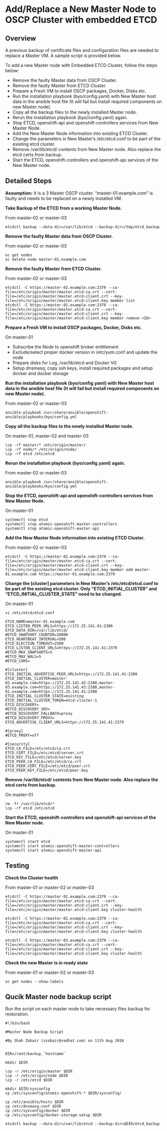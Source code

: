 # Add/Replace a New Master Node to OSCP Cluster with embedded ETCD

## Overview
A previous backup of certificate files and configuration files are needed to replace a Master VM. A sample script is provided below.

To add a new Master node with Embedded ETCD Cluster, follow the steps below:

* Remove the faulty Master data from OSCP Cluster.
* Remove the faulty Master from ETCD Cluster.
* Prepare a Fresh VM to install OSCP packages, Docker, Disks etc.
* Run the installation playbook (byo/config.yaml) with New Master host data in the ansible host file (It will fail but install required components on new Master node).
* Copy all the backup files to the newly installed Master node.
* Rerun the installation playbook (byo/config.yaml) again.
* Stop ETCD, openshift-api and openshift-controllers services from New Master Node.
* Add the New Master Node information into existing ETCD Cluster.
* Change the parameters in New Master’s /etc/etcd.conf to be part of the existing etcd cluster.
* Remove /var/lib/etcd/ contents from New Master node. Also replace the etcd certs from backup.
* Start the ETCD, openshift-controllers and openshift-api services of the New Master node.

## Detailed Steps

**Assumption:** It is a 3 Master OSCP cluster. “master-01.example.com” is faulty and needs to be replaced on a newly installed VM.

**Take Backup of the ETCD from a working Master Node.**

From master-02 or master-03
```
etcdctl backup --data-dir=/var/lib/etcd --backup-dir=/tmp/etcd_backup
```


**Remove the faulty Master data from OSCP Cluster.**

From master-02 or master-03
```
oc get nodes
oc delete node master-01.example.com
```


**Remove the faulty Master from ETCD Cluster.**

From master-02 or master-03
```
etcdctl -C https://master-02.example.com:2379 --ca-file=/etc/origin/master/master.etcd-ca.crt --cert-file=/etc/origin/master/master.etcd-client.crt --key-file=/etc/origin/master/master.etcd-client.key member list
etcdctl -C https://master-02.example.com:2379 --ca-file=/etc/origin/master/master.etcd-ca.crt --cert-file=/etc/origin/master/master.etcd-client.crt --key-file=/etc/origin/master/master.etcd-client.key member remove <ID>
```


**Prepare a Fresh VM to install OSCP packages, Docker, Disks etc.**

On master-01
* Subscribe the Node to openshift broker entitlement 
* Exclude/select proper docker version in /etc/yum.conf and update the node
* Prepare disks for Log, /var/lib/etcd and Docker VG
* Setup dnsmasq, copy ssh keys, install required packages and setup docker and docker storage


**Run the installation playbook (byo/config.yaml) with New Master host data in the ansible host file (It will fail but install required components on new Master node).**

From master-02 or master-03
```
ansible-playbook /usr/share/ansible/openshift-ansible/playbooks/byo/config.yml
```


**Copy all the backup files to the newly installed Master node.**

On master-01, master-02 and master-03
```
\cp -rf master/* /etc/origin/master/
\cp -rf node/* /etc/origin/node/
\cp -rf etcd /etc/etcd
```

**Rerun the installation playbook (byo/config.yaml) again.**

From master-02 or master-03
```
ansible-playbook /usr/share/ansible/openshift-ansible/playbooks/byo/config.yml
```

**Stop the ETCD, openshift-api and openshift-controllers services from New Master Node.**

On master-01
```
systemctl stop etcd
systemctl stop atomic-openshift-master-controllers
systemctl stop atomic-openshift-master-api
```

**Add the New Master Node information into existing ETCD Cluster.**

From master-02 or master-03
```
etcdctl -C https://master-02.example.com:2379 --ca-file=/etc/origin/master/master.etcd-ca.crt --cert-file=/etc/origin/master/master.etcd-client.crt --key-file=/etc/origin/master/master.etcd-client.key member add master-01.example.com https://master-01.example.com:2379
```


**Change the [cluster] parameters in New Master’s /etc/etcd/etcd.conf to be part of the existing etcd cluster. Only “ETCD_INITIAL_CLUSTER” and “ETCD_INITIAL_CLUSTER_STATE” need to be changed.**

On master-01
```
vi /etc/etcd/etcd.conf

ETCD_NAME=master-01.example.com
ETCD_LISTEN_PEER_URLS=https://172.25.141.41:2380
ETCD_DATA_DIR=/var/lib/etcd/
#ETCD_SNAPSHOT_COUNTER=10000
ETCD_HEARTBEAT_INTERVAL=500
ETCD_ELECTION_TIMEOUT=2500
ETCD_LISTEN_CLIENT_URLS=https://172.25.141.41:2379
#ETCD_MAX_SNAPSHOTS=5
#ETCD_MAX_WALS=5
#ETCD_CORS=

#[cluster]
ETCD_INITIAL_ADVERTISE_PEER_URLS=https://172.25.141.41:2380
ETCD_INITIAL_CLUSTER=master-02.example.com=https://172.25.141.42:2380,master-03.example.com=https://172.25.141.43:2380,master-01.example.com=https://172.25.141.41:2380
ETCD_INITIAL_CLUSTER_STATE=existing
ETCD_INITIAL_CLUSTER_TOKEN=etcd-cluster-1
ETCD_DISCOVERY=
#ETCD_DISCOVERY_SRV=
#ETCD_DISCOVERY_FALLBACK=proxy
#ETCD_DISCOVERY_PROXY=
ETCD_ADVERTISE_CLIENT_URLS=https://172.25.141.41:2379

#[proxy]
#ETCD_PROXY=off

#[security]
ETCD_CA_FILE=/etc/etcd/ca.crt
ETCD_CERT_FILE=/etc/etcd/server.crt
ETCD_KEY_FILE=/etc/etcd/server.key
ETCD_PEER_CA_FILE=/etc/etcd/ca.crt
ETCD_PEER_CERT_FILE=/etc/etcd/peer.crt
ETCD_PEER_KEY_FILE=/etc/etcd/peer.key
```


**Remove /var/lib/etcd/ contents from New Master node. Also replace the etcd certs from backup.**

On master-01
```
rm -fr /var/lib/etcd/*
\cp -rf etcd /etc/etcd
```

**Start the ETCD, openshift-controllers and openshift-api services of the New Master node.**

On master-01
```
systemctl start etcd
systemctl start atomic-openshift-master-controllers
systemctl start atomic-openshift-master-api
```

## Testing

**Check the Cluster health**

From master-01 or master-02 or master-03
```
etcdctl -C https://master-01.example.com:2379 --ca-file=/etc/origin/master/master.etcd-ca.crt --cert-file=/etc/origin/master/master.etcd-client.crt --key-file=/etc/origin/master/master.etcd-client.key cluster-health

etcdctl -C https://master-02.example.com:2379 --ca-file=/etc/origin/master/master.etcd-ca.crt --cert-file=/etc/origin/master/master.etcd-client.crt --key-file=/etc/origin/master/master.etcd-client.key cluster-health

etcdctl -C https://master-03.example.com:2379 --ca-file=/etc/origin/master/master.etcd-ca.crt --cert-file=/etc/origin/master/master.etcd-client.crt --key-file=/etc/origin/master/master.etcd-client.key cluster-health
```

**Check the new Master is in ready state**

From master-01 or master-02 or master-03
```
oc get nodes --show-labels
```

## Qucik Master node backup script

Run the script on each master node to take necessary files backup for restoration.
```
#!/bin/bash

#Master Node Backup Script

#By Shah Zobair (szobair@redhat.com) on 11th Aug 2016


DIR=/root/backup_`hostname`

mkdir $DIR

\cp -r /etc/origin/master $DIR
\cp -r /etc/origin/node $DIR
\cp -r /etc/etcd $DIR

mkdir $DIR/sysconfig
cp /etc/sysconfig/atomic-openshift-* $DIR/sysconfig/

cp /etc/ansible/hosts $DIR
cp /etc/dnsmasq.conf $DIR
cp /etc/sysconfig/docker $DIR
cp /etc/sysconfig/docker-storage-setup $DIR

etcdctl backup --data-dir=/var/lib/etcd --backup-dir=$DIR/etcd_backup
```
